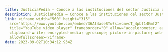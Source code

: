 ```yaml
---
title: JusticiaPedía – Conoce a las instituciones del sector Justicia de Guatemala
description: JusticiaPedía – Conoce a las instituciones del sector Justicia de Guatemala
link: <iframe width="560" height="315"
  src="https://www.youtube.com/embed/36Al4aseSTw?si=cmvcT_4pbf14Kmf2"
  title="YouTube video player" frameborder="0" allow="accelerometer; autoplay;
  clipboard-write; encrypted-media; gyroscope; picture-in-picture; web-share"
  allowfullscreen></iframe>
date: 2023-09-02T10:34:12.934Z
---
```

